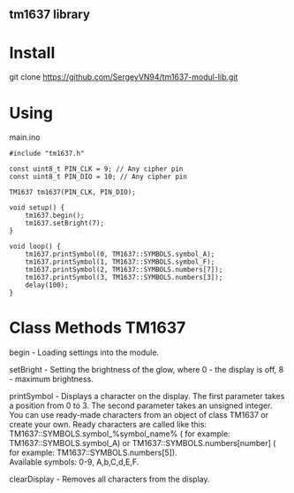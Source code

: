 ## tm1637 library

# Install
git clone https://github.com/SergeyVN94/tm1637-modul-lib.git

# Using

main.ino  
```
#include "tm1637.h"

const uint8_t PIN_CLK = 9; // Any cipher pin
const uint8_t PIN_DIO = 10; // Any cipher pin

TM1637 tm1637(PIN_CLK, PIN_DIO);

void setup() {
    tm1637.begin();
    tm1637.setBright(7);
}

void loop() {
    tm1637.printSymbol(0, TM1637::SYMBOLS.symbol_A);
    tm1637.printSymbol(1, TM1637::SYMBOLS.symbol_F);
    tm1637.printSymbol(2, TM1637::SYMBOLS.numbers[7]);
    tm1637.printSymbol(3, TM1637::SYMBOLS.numbers[3]);
    delay(100);
}
```

# Class Methods TM1637  
begin - Loading settings into the module.  
  
setBright - Setting the brightness of the glow, where 0 - the display is off, 8 - maximum brightness.  
  
printSymbol - Displays a character on the display. The first parameter takes a position from 0 to 3. The second parameter takes an unsigned integer. 
You can use ready-made characters from an object of class TM1637 or create your own. 
Ready characters are called like this: TM1637::SYMBOLS.symbol_%symbol_name% (
for example: TM1637::SYMBOLS.symbol_A) or TM1637::SYMBOLS.numbers[number] (
for example: TM1637::SYMBOLS.numbers[5]).  
Available symbols: 0-9, A,b,C,d,E,F.  
  
clearDisplay - Removes all characters from the display.